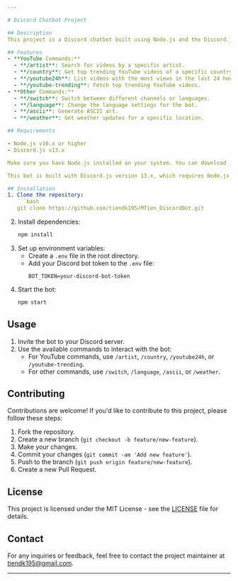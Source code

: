 ```yaml
---

# Discord Chatbot Project

## Description
This project is a Discord chatbot built using Node.js and the Discord.js library. The chatbot is designed to provide various functionalities including fetching YouTube videos, providing weather updates, generating ASCII art, and more.

## Features
- **YouTube Commands:**
  - **/artist**: Search for videos by a specific artist.
  - **/country**: Get top trending YouTube videos of a specific country.
  - **/youtube24h**: List videos with the most views in the last 24 hours.
  - **/youtube-trending**: Fetch top trending YouTube videos.
- **Other Commands:**
  - **/switch**: Switch between different channels or languages.
  - **/language**: Change the language settings for the bot.
  - **/ascii**: Generate ASCII art.
  - **/weather**: Get weather updates for a specific location.

## Requirements

- Node.js v16.x or higher
- Discord.js v13.x

Make sure you have Node.js installed on your system. You can download it from [Node.js official website](https://nodejs.org/).

This bot is built with Discord.js version 13.x, which requires Node.js version 16.x or newer. If you're using an older version of Node.js, you'll need to update it to run this bot.

## Installation
1. Clone the repository:
   ```bash
   git clone https://github.com/tiendk195/MTien_DiscordBot.git
   ```
2. Install dependencies:
   ```bash
   npm install
   ```
3. Set up environment variables:
   - Create a `.env` file in the root directory.
   - Add your Discord bot token to the `.env` file:
     ```
     BOT_TOKEN=your-discord-bot-token
     ```
4. Start the bot:
   ```bash
   npm start
   ```

## Usage
1. Invite the bot to your Discord server.
2. Use the available commands to interact with the bot:
   - For YouTube commands, use `/artist`, `/country`, `/youtube24h`, or `/youtube-trending`.
   - For other commands, use `/switch`, `/language`, `/ascii`, or `/weather`.

## Contributing
Contributions are welcome! If you'd like to contribute to this project, please follow these steps:
1. Fork the repository.
2. Create a new branch (`git checkout -b feature/new-feature`).
3. Make your changes.
4. Commit your changes (`git commit -am 'Add new feature'`).
5. Push to the branch (`git push origin feature/new-feature`).
6. Create a new Pull Request.

## License
This project is licensed under the MIT License - see the [LICENSE](LICENSE) file for details.

## Contact
For any inquiries or feedback, feel free to contact the project maintainer at [tiendk195@gmail.com](mailto:tiendk195@gmail.com).

---
```

